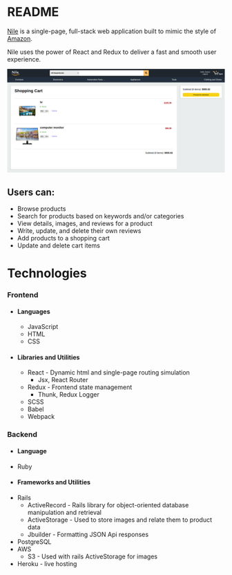 # README

[Nile](https://nile-fullstack.herokuapp.com/#/) is a single-page, full-stack web application built to mimic the style of [Amazon](https://www.amazon.com/).

Nile uses the power of React and Redux to deliver a fast and smooth user experience.

![Nile](https://github.com/SymmetricInDesign/Nile/blob/main/Screenshot%202021-07-16%20093612.png "Nile")

## Users can:
* Browse products
* Search for products based on keywords and/or categories
* View details, images, and reviews for a product
* Write, update, and delete their own reviews
* Add products to a shopping cart
* Update and delete cart items

# Technologies
### Frontend
* #### Languages
  * JavaScript 
  * HTML 
  * CSS
* #### Libraries and Utilities
  * React - Dynamic html and single-page routing simulation
     * Jsx, React Router
  * Redux - Frontend state management
     * Thunk, Redux Logger
  * SCSS
  * Babel
  * Webpack

### Backend
* #### Language
 * Ruby
* #### Frameworks and Utilities
 * Rails
    * ActiveRecord - Rails library for object-oriented database manipulation and retrieval
    * ActiveStorage - Used to store images and relate them to product data
    * Jbuilder - Formatting JSON Api responses
 * PostgreSQL
 * AWS
    * S3 - Used with rails ActiveStorage for images
 * Heroku - live hosting

